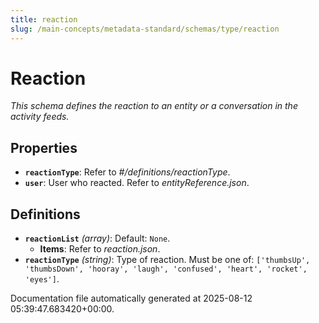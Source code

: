 ```yaml
---
title: reaction
slug: /main-concepts/metadata-standard/schemas/type/reaction
---
```


# Reaction

*This schema defines the reaction to an entity or a conversation in the activity feeds.*

## Properties

- **`reactionType`**: Refer to *#/definitions/reactionType*.
- **`user`**: User who reacted. Refer to *entityReference.json*.
## Definitions

- **`reactionList`** *(array)*: Default: `None`.
  - **Items**: Refer to *reaction.json*.
- **`reactionType`** *(string)*: Type of reaction. Must be one of: `['thumbsUp', 'thumbsDown', 'hooray', 'laugh', 'confused', 'heart', 'rocket', 'eyes']`.


Documentation file automatically generated at 2025-08-12 05:39:47.683420+00:00.
